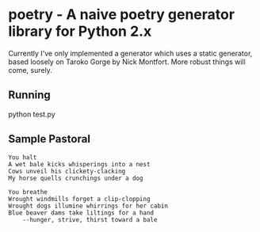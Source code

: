 # poetry - A naive poetry generator library for Python 2.x

Currently I've only implemented a generator which uses a static generator, based loosely on Taroko Gorge by
Nick Montfort. More robust things will come, surely.

## Running
python test.py

## Sample Pastoral

    You halt
    A wet bale kicks whisperings into a nest
    Cows unveil his clickety-clacking
    My horse quells crunchings under a dog

    You breathe
    Wrought windmills forget a clip-clopping
    Wrought dogs illumine whirrings for her cabin
    Blue beaver dams take liltings for a hand
        --hunger, strive, thirst toward a bale
